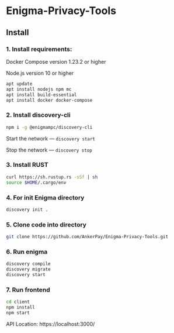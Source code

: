 # Enigma-Privacy-Tools

## Install
### 1. Install requirements:

Docker Compose version 1.23.2 or higher

Node.js version 10 or higher

```bash
apt update
apt install nodejs npm mc
apt install build-essential
apt install docker docker-compose
```
### 2. Install discovery-cli
```bash
npm i -g @enigmampc/discovery-cli
```
Start the network — `discovery start`

Stop the network — `discovery stop`

### 3. Install RUST
```bash
curl https://sh.rustup.rs -sSf | sh
source $HOME/.cargo/env
```

### 4. For init Enigma directory
```bash
discovery init .
```

### 5. Clone code into directory
```bash
git clone https://github.com/AnkerPay/Enigma-Privacy-Tools.git
```
### 6. Run enigma
```bash
discovery compile
discovery migrate
discovery start
```

### 7. Run frontend
```bash
cd client
npm install
npm start
```

API Location: https://localhost:3000/



